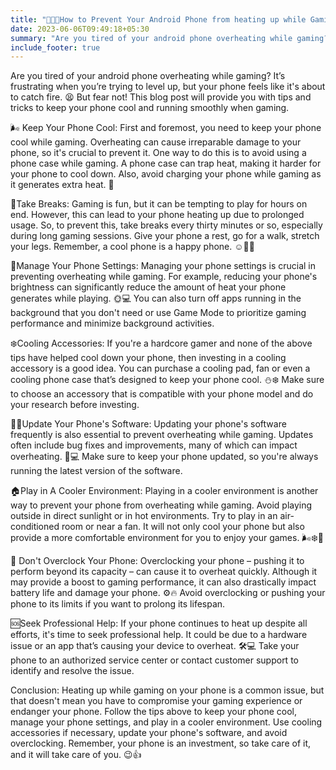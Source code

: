 ```yaml
---
title: "📱😓🔥How to Prevent Your Android Phone from heating up while Gaming 🎮👾"
date: 2023-06-06T09:49:18+05:30
summary: "Are you tired of your android phone overheating while gaming? It’s frustrating when you’re trying to level up, but your phone feels like it's about to catch fire. 😫 But fear not! This blog post will provide you with tips and tricks to keep your phone cool and running smoothly when gaming. "
include_footer: true
---
```


Are you tired of your android phone overheating while gaming? It’s frustrating when you’re trying to level up, but your phone feels like it's about to catch fire. 😫 But fear not! This blog post will provide you with tips and tricks to keep your phone cool and running smoothly when gaming. 

🌬️ Keep Your Phone Cool: 
First and foremost, you need to keep your phone cool while gaming. Overheating can cause irreparable damage to your phone, so it's crucial to prevent it. One way to do this is to avoid using a phone case while gaming. A phone case can trap heat, making it harder for your phone to cool down. Also, avoid charging your phone while gaming as it generates extra heat. 🔌

🚪Take Breaks: 
Gaming is fun, but it can be tempting to play for hours on end. However, this can lead to your phone heating up due to prolonged usage. So, to prevent this, take breaks every thirty minutes or so, especially during long gaming sessions. Give your phone a rest, go for a walk, stretch your legs. Remember, a cool phone is a happy phone. ☺️🚶‍♂️

🤖Manage Your Phone Settings: 
Managing your phone settings is crucial in preventing overheating while gaming. For example, reducing your phone's brightness can significantly reduce the amount of heat your phone generates while playing. 🌞💻 You can also turn off apps running in the background that you don't need or use Game Mode to prioritize gaming performance and minimize background activities. 

❄️Cooling Accessories: 
If you're a hardcore gamer and none of the above tips have helped cool down your phone, then investing in a cooling accessory is a good idea. You can purchase a cooling pad, fan or even a cooling phone case that’s designed to keep your phone cool. ⛄❄️ Make sure to choose an accessory that is compatible with your phone model and do your research before investing.

👨‍💻Update Your Phone's Software:
Updating your phone's software frequently is also essential to prevent overheating while gaming. Updates often include bug fixes and improvements, many of which can impact overheating. 🔨💻 Make sure to keep your phone updated, so you're always running the latest version of the software. 

🏠Play in A Cooler Environment:
Playing in a cooler environment is another way to prevent your phone from overheating while gaming. Avoid playing outside in direct sunlight or in hot environments. Try to play in an air-conditioned room or near a fan. It will not only cool your phone but also provide a more comfortable environment for you to enjoy your games. 🌬️❄️🏡

🔧 Don't Overclock Your Phone:
Overclocking your phone – pushing it to perform beyond its capacity – can cause it to overheat quickly. Although it may provide a boost to gaming performance, it can also drastically impact battery life and damage your phone. ⚙️🔥 Avoid overclocking or pushing your phone to its limits if you want to prolong its lifespan.

🆘Seek Professional Help:
If your phone continues to heat up despite all efforts, it's time to seek professional help. It could be due to a hardware issue or an app that’s causing your device to overheat. 🛠️💻 Take your phone to an authorized service center or contact customer support to identify and resolve the issue.

Conclusion:
Heating up while gaming on your phone is a common issue, but that doesn't mean you have to compromise your gaming experience or endanger your phone. Follow the tips above to keep your phone cool, manage your phone settings, and play in a cooler environment. Use cooling accessories if necessary, update your phone's software, and avoid overclocking. Remember, your phone is an investment, so take care of it, and it will take care of you. 😉👍